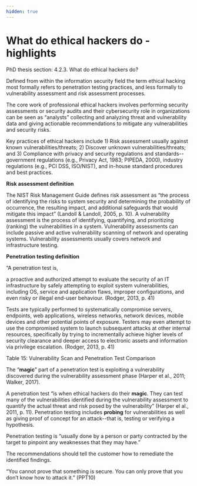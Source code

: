 ```yaml
---
hidden: true
---
```


# What do ethical hackers do - highlights

PhD thesis section: 4.2.3. What do ethical hackers do?

Defined from within the information security field the term ethical hacking most formally refers to penetration testing practices, and less formally to vulnerability assessment and risk assessment processes.&#x20;

The core work of professional ethical hackers involves performing security assessments or security audits and their cybersecurity role in organizations can be seen as “analysts” collecting and analyzing threat and vulnerability data and giving actionable recommendations to mitigate any vulnerabilities and security risks.

Key practices of ethical hackers include 1) Risk assessment usually against known vulnerabilities/threats; 2) Discover unknown vulnerabilities/threats; and 3) Compliance with privacy and security regulations and standards--government regulations (e.g., Privacy Act, 1983; PIPEDA, 2000), industry regulations (e.g., PCI DSS, ISO/NIST), and in-house standard procedures and best practices.

**Risk assessment definition**

The NIST Risk Management Guide defines risk assessment as “the process of identifying the risks to system security and determining the probability of occurrence, the resulting impact, and additional safeguards that would mitigate this impact” (Landoll & Landoll, 2005, p. 10). A vulnerability assessment is the process of identifying, quantifying, and prioritizing (ranking) the vulnerabilities in a system. Vulnerability assessments can include passive and active vulnerability scanning of network and operating systems. Vulnerability assessments usually covers network and infrastructure testing.

**Penetration testing definition**

“A penetration test is,

a proactive and authorized attempt to evaluate the security of an IT infrastructure by safely attempting to exploit system vulnerabilities, including OS, service and application flaws, improper configurations, and even risky or illegal end-user behaviour. (Rodger, 2013, p. 41)

Tests are typically performed to systematically compromise servers, endpoints, web applications, wireless networks, network devices, mobile devices and other potential points of exposure. Testers may even attempt to use the compromised system to launch subsequent attacks at other internal resources, specifically by trying to incrementally achieve higher levels of security clearance and deeper access to electronic assets and information via privilege escalation. (Rodger, 2013, p. 41)

Table 15: Vulnerability Scan and Penetration Test Comparison

The “**magic**” part of a penetration test is exploiting a vulnerability discovered during the vulnerability assessment phase (Harper et al., 2011; Walker, 2017).

A penetration test “is when ethical hackers do their **magic**. They can test many of the vulnerabilities identified during the vulnerability assessment to quantify the actual threat and risk posed by the vulnerability” (Harper el al., 2011, p. 11). Penetration testing includes **probing** for vulnerabilities as well as giving proof of concept for an attack--that is, testing or verifying a hypothesis.&#x20;

Penetration testing is “usually done by a person or party contracted by the target to pinpoint any weaknesses that they may have.”&#x20;

The recommendations should tell the customer how to remediate the identified findings.

“You cannot prove that something is secure. You can only prove that you don’t know how to attack it.” (PPT10)
